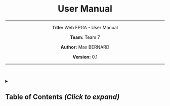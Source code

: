 <div align="center">

# User Manual 

---
**Title:** Web FPGA - User Manual

**Team:** Team 7

**Author:** Max BERNARD

**Version:** 0.1

---

</div>

<br><details>
<summary><h2 id="toc"> Table of Contents <i>(Click to expand)</i></h2></summary>
<!-- Write the Table of Contents here -->
</details>